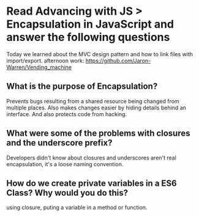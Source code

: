 # Read Advancing with JS > Encapsulation in JavaScript and answer the following questions

Today we learned about the MVC design pattern and how to link files with import/export. afternoon work: https://github.com/Jaron-Warren/Vending_machine

## What is the purpose of Encapsulation?

Prevents bugs resulting from a shared resource being changed from multiple places. Also makes changes easier by hiding details behind an interface. And also protects code from hacking.

## What were some of the problems with closures and the underscore prefix?

Developers didn't know about closures and underscores aren't real encapsulation, it's a loose naming convention.

## How do we create private variables in a ES6 Class? Why would you do this?

using closure, puting a variable in a method or function.